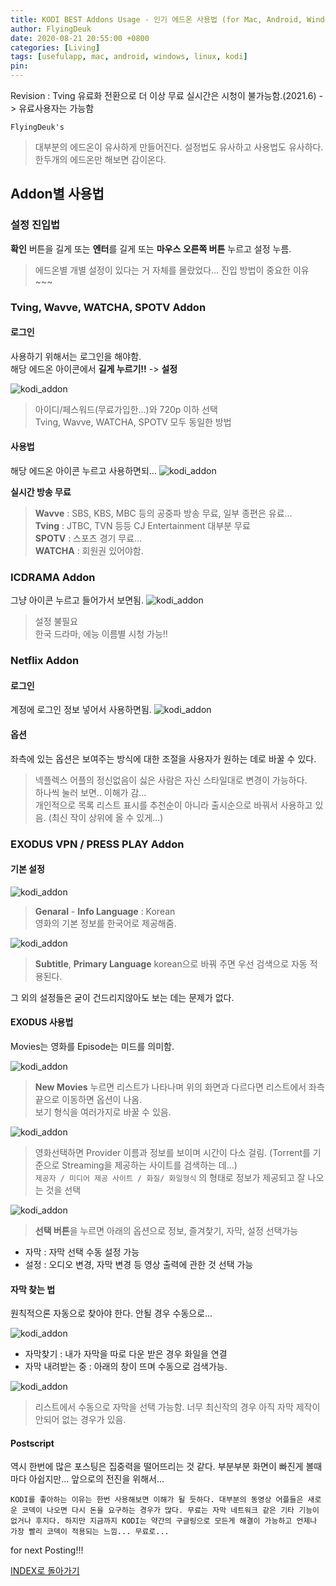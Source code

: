 ```yaml
---
title: KODI BEST Addons Usage - 인기 에드온 사용법 (for Mac, Android, Windows, RaspberryPi)
author: FlyingDeuk
date: 2020-08-21 20:55:00 +0800
categories: [Living]
tags: [usefulapp, mac, android, windows, linux, kodi]
pin:
---
```


Revision : Tving 유료화 전환으로 더 이상 무료 실시간은 시청이 불가능함.(2021.6) -> 유료사용자는 가능함

`FlyingDeuk's`
> 대부분의 에드온이 유사하게 만들어진다. 설정법도 유사하고 사용법도 유사하다. <br>
한두개의 에드온만 해보면 감이온다.


## Addon별 사용법

### 설정 진입법
**확인** 버튼을 길게 또는 **엔터**를 길게 또는 **마우스 오른쪽 버튼** 누르고 설정 누름.
>에드온별 개별 설정이 있다는 거 자체를 몰랐었다... 진입 방법이 중요한 이유~~~

### Tving, Wavve, WATCHA, SPOTV Addon
#### 로그인
사용하기 위해서는 로그인을 해야함. <br>
해당 에드온 아이콘에서 **길게 누르기!!** -> **설정**

![kodi_addon](/img/living/kodi/tving_set.jpg)
> 아이디/페스워드(무료가입한...)와 720p 이하 선택 <br>
Tving, Wavve, WATCHA, SPOTV 모두 동일한 방법

#### 사용법
해당 에드온 아이콘 누르고 사용하면되...
![kodi_addon](/img/living/kodi/kodi_tving1.jpg)

**실시간 방송 무료** <br>
> **Wavve** : SBS, KBS, MBC 등의 공중파 방송 무료, 일부 종편은 유료... <br>
**Tving** : JTBC, TVN 등등 CJ Entertainment 대부분 무료 <br>
**SPOTV** : 스포츠 경기 무료...  <br>
**WATCHA** : 회원권 있어야함.

### ICDRAMA Addon
그냥 아이콘 누르고 들어가서 보면됨.
![kodi_addon](/img/living/kodi/icdrama_set.jpg)
> 설정 불필요 <br>
한국 드라마, 에능 이름별 시청 가능!!

### Netflix Addon
#### 로그인
계정에 로그인 정보 넣어서 사용하면됨.
![kodi_addon](/img/living/kodi/netflix_set.jpg)

#### 옵션
좌측에 있는 옵션은 보여주는 방식에 대한 조절을 사용자가 원하는 데로 바꿀 수 있다.
>넥플렉스 어플의 정신없음이 싫은 사람은 자신 스타일대로 변경이 가능하다. <br>
하나씩 눌러 보면.. 이해가 감...<br>
개인적으로 목록 리스트 표시를 추천순이 아니라 출시순으로 바꿔서 사용하고 있음. (최신 작이 상위에 올 수 있게...)

### EXODUS VPN / PRESS PLAY Addon
#### 기본 설정
![kodi_addon](/img/living/kodi/kodi_exodus_st1.jpg)
>**Genaral** - **Info Language** : Korean <br>
영화의 기본 정보를 한국어로 제공해줌.

![kodi_addon](/img/living/kodi/kodi_exodus_st.jpg)
>**Subtitle**, **Primary Language** korean으로 바꿔 주면 우선 검색으로 자동 적용된다.

그 외의 설정들은 굳이 건드리지않아도 보는 데는 문제가 없다.

#### EXODUS 사용법
Movies는 영화를 Episode는 미드를 의미함.

![kodi_addon](/img/living/kodi/kodi_exodus3.jpg)

> **New Movies** 누르면 리스트가 나타나며 위의 화면과 다르다면 리스트에서 좌측 끝으로 이동하면 옵션이 나옴. <br>
보기 형식을 여러가지로 바꿀 수 있음.

![kodi_addon](/img/living/kodi/kodi_exodus2.jpg)
> 영화선택하면 Provider 이름과 정보를 보이며 시간이 다소 걸림. (Torrent를 기준으로 Streaming을 제공하는 사이트를 검색하는 데...) <br>
`제공자 / 미디어 제공 사이트 / 화질/ 화일형식` 의 형태로 정보가 제공되고 잘 나오는 것을 선택


![kodi_addon](/img/living/kodi/kodi_exodus1.jpg)
> **선택 버튼**을 누르면 아래의 옵션으로 정보, 즐겨찿기, 자막, 설정 선택가능
- 자막 : 자막 선택 수동 설정 가능
- 설정 : 오디오 변경, 자막 변경 등 영상 출력에 관한 것 선택 가능


#### 자막 찾는 법
원칙적으론 자동으로 찾아야 한다. 안될 경우 수동으로...

![kodi_addon](/img/living/kodi/kodi_subtitle2.jpg)
- 자막찾기 : 내가 자막을 따로 다운 받은 경우 화일을 연결
- 자막 내려받는 중 : 아래의 창이 뜨며 수동으로 검색가능.


![kodi_addon](/img/living/kodi/kodi_subtitle.jpg)
> 리스트에서 수동으로 자막을 선택 가능함. 너무 최신작의 경우 아직 자막 제작이 안되어 없는 경우가 있음.

#### Postscript
역시 한번에 많은 포스팅은 집중력을 떨어뜨리는 것 같다. 부분부분 화면이 빠진게 볼때마다 아쉽지만... 앞으로의 전진을 위해서... <br>

`KODI를 좋아하는 이유는 한번 사용해보면 이해가 될 듯하다. 대부분의 동영상 어플들은 새로운 코덱이 나오면 다시 돈을 요구하는 경우가 많다. 무료는 자막 네트워크 같은 기타 기능이 없거나 후지다. 하지만 지금까지 KODI는 약간의 구글링으로 모든게 해결이 가능하고 언제나 가장 빨리 코덱이 적용되는 느낌... 무료로...`

for next Posting!!!

[INDEX로 돌아가기](/posts/KODI/)
